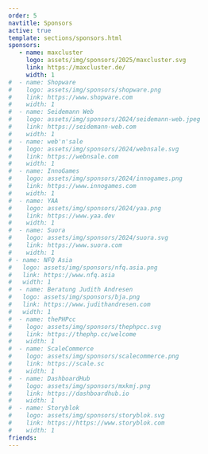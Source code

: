 ```yaml
---
order: 5
navtitle: Sponsors
active: true
template: sections/sponsors.html
sponsors:
   - name: maxcluster
     logo: assets/img/sponsors/2025/maxcluster.svg
     link: https://maxcluster.de/
     width: 1
#  - name: Shopware
#    logo: assets/img/sponsors/shopware.png
#    link: https://www.shopware.com
#    width: 1
#  - name: Seidemann Web
#    logo: assets/img/sponsors/2024/seidemann-web.jpeg
#    link: https://seidemann-web.com
#    width: 1
#  - name: web'n'sale
#    logo: assets/img/sponsors/2024/webnsale.svg
#    link: https://webnsale.com
#    width: 1
#  - name: InnoGames
#    logo: assets/img/sponsors/2024/innogames.png
#    link: https://www.innogames.com
#    width: 1    
#  - name: YAA
#    logo: assets/img/sponsors/2024/yaa.png
#    link: https://www.yaa.dev
#    width: 1
#  - name: Suora
#    logo: assets/img/sponsors/2024/suora.svg
#    link: https://www.suora.com
#    width: 1
# - name: NFQ Asia
#   logo: assets/img/sponsors/nfq.asia.png
#   link: https://www.nfq.asia
#   width: 1
#  - name: Beratung Judith Andresen
#   logo: assets/img/sponsors/bja.png
#   link: https://www.judithandresen.com
#   width: 1
#  - name: thePHPcc
#    logo: assets/img/sponsors/thephpcc.svg
#    link: https://thephp.cc/welcome
#    width: 1
#  - name: ScaleCommerce
#    logo: assets/img/sponsors/scalecommerce.png
#    link: https://scale.sc
#    width: 1
#  - name: DashboardHub
#    logo: assets/img/sponsors/mxkmj.png
#    link: https://dashboardhub.io
#    width: 1
#  - name: Storyblok
#    logo: assets/img/sponsors/storyblok.svg
#    link: https://https://www.storyblok.com
#    width: 1
friends:
---
```

